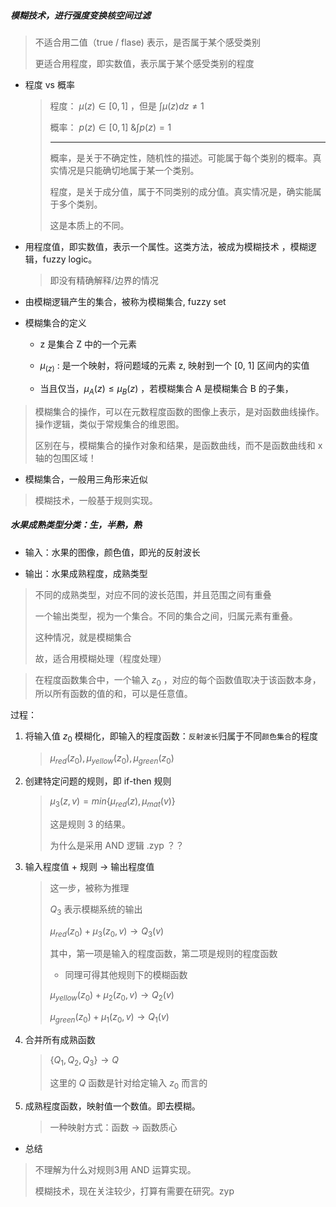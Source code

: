 ##### 模糊技术，进行强度变换核空间过滤

> 不适合用二值（true / flase) 表示，是否属于某个感受类别
> 
> 更适合用程度，即实数值，表示属于某个感受类别的程度

- 程度 vs 概率
  
  > 程度： $\mu(z) \in [0, 1]$ ，但是 $\int \mu(z)dz \ne 1$
  > 
  > 概率： $p(z) \in [0,1]\ \& \int p(z) = 1$
  > 
  > ---
  > 
  > 概率，是关于不确定性，随机性的描述。可能属于每个类别的概率。真实情况是只能确切地属于某一个类别。
  > 
  > 程度，是关于成分值，属于不同类别的成分值。真实情况是，确实能属于多个类别。
  > 
  > 这是本质上的不同。

- 用程度值，即实数值，表示一个属性。这类方法，被成为模糊技术 ，模糊逻辑，fuzzy logic。
  
  > 即没有精确解释/边界的情况

- 由模糊逻辑产生的集合，被称为模糊集合, fuzzy set

- 模糊集合的定义
  
  - z 是集合 Z 中的一个元素
  
  - $\mu_(z)$ : 是一个映射，将问题域的元素 z, 映射到一个 [0, 1] 区间内的实值
  
  - 当且仅当，$\mu_{A}(z) \leq \mu_{B}(z)$ ，若模糊集合 A 是模糊集合 B 的子集，

> 模糊集合的操作，可以在元数程度函数的图像上表示，是对函数曲线操作。操作逻辑，类似于常规集合的维恩图。
> 
> 区别在与，模糊集合的操作对象和结果，是函数曲线，而不是函数曲线和 x 轴的包围区域！

- 模糊集合，一般用三角形来近似

> 模糊技术，一般基于规则实现。

##### 水果成熟类型分类：生，半熟，熟

- 输入：水果的图像，颜色值，即光的反射波长

- 输出：水果成熟程度，成熟类型

> 不同的成熟类型，对应不同的波长范围，并且范围之间有重叠
> 
> 一个输出类型，视为一个集合。不同的集合之间，归属元素有重叠。
> 
> 这种情况，就是模糊集合
> 
> 故，适合用模糊处理（程度处理）

> 在程度函数集合中，一个输入 $z_{0}$ ，对应的每个函数值取决于该函数本身，所以所有函数的值的和，可以是任意值。

过程：

1. 将输入值 $z_{0}$ 模糊化，即输入的程度函数：`反射波长`归属于不同`颜色集合`的程度
   
   > $\mu_{red}(z_0), \mu_{yellow}(z_0), \mu_{green}(z_0)$

2. 创建特定问题的规则，即 if-then 规则
   
   > $\mu_{3}(z, v) = min\{\mu_{red}(z), \mu_{mat}(v)\}$ 
   > 
   > 这是规则 3 的结果。
   > 
   > 为什么是采用 AND 逻辑 .zyp ？？

3. 输入程度值 + 规则 $\to$ 输出程度值
   
   > 这一步，被称为推理
   > 
   > $Q_{3}$ 表示模糊系统的输出
   > 
   > $\mu_{red}(z_{0}) + \mu_{3}(z_{0}, v) \to Q_{3}(v)$
   > 
   > 其中，第一项是输入的程度函数，第二项是规则的程度函数
   > 
   > - 同理可得其他规则下的模糊函数
   > 
   > $\mu_{yellow}(z_{0}) + \mu_{2}(z_{0}, v) \to Q_{2}(v)$
   > 
   > $\mu_{green}(z_{0}) + \mu_{1}(z_{0}, v) \to Q_{1}(v)$

4. 合并所有成熟函数
   
   > $\{Q_{1}, Q_{2}, Q_{3} \} \to Q$ 
   > 
   > 这里的 $Q$ 函数是针对给定输入 $z_{0}$ 而言的

5. 成熟程度函数，映射值一个数值。即去模糊。
   
   > 一种映射方式：函数 -> 函数质心
- 总结

> 不理解为什么对规则3用 AND 运算实现。
> 
> 模糊技术，现在关注较少，打算有需要在研究。zyp
